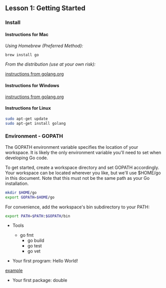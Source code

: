 ## Lesson 1: Getting Started

### Install

#### Instructions for Mac

*Using Homebrew (Preferred Method):*

```bash
brew install go
```

*From the distribution (use at your own risk):*

[instructions from golang.org](http://golang.org/doc/install#download)

#### Instructions for Windows

[instructions from golang.org](http://golang.org/doc/install#download)

#### Instructions for Linux

```bash
sudo apt-get update
sudo apt-get install golang
```

### Environment - GOPATH

The GOPATH environment variable specifies the location of your workspace. It is likely the only environment variable you'll need to set when developing Go code.

To get started, create a workspace directory and set GOPATH accordingly. Your workspace can be located wherever you like, but we'll use $HOME/go in this document. Note that this must not be the same path as your Go installation.

```bash
mkdir $HOME/go
export GOPATH=$HOME/go
```

For convenience, add the workspace's bin subdirectory to your PATH:

```bash
export PATH=$PATH:$GOPATH/bin
```

* Tools
  * go fmt
	* go build
	* go test
	* go vet

* Your first program: Hello World!

[example](http://play.golang.org/p/aGiaVaMIUFa)

* Your first package: double


